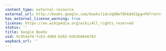 ```yaml
---
content_type: external-resource
external_url: http://books.google.com/books?id=JqONef8hkQ4C&pg=PAfrontcover
has_external_license_warning: true
license: https://en.wikipedia.org/wiki/All_rights_reserved
status: ''
title: Google Books
uid: 9c954afd-fcb3-4d69-b262-62b3b68e6763
wayback_url: ''
---
```

